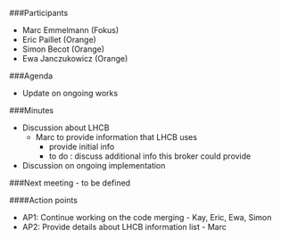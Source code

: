 ###Participants
* Marc Emmelmann (Fokus)
* Eric Paillet (Orange)
* Simon Becot (Orange)
* Ewa Janczukowicz (Orange)

###Agenda
* Update on ongoing works

###Minutes
- Discussion about LHCB
    - Marc to provide information that LHCB uses 
      - provide initial info
      - to do : discuss additional info this broker could provide
- Discussion on ongoing implementation

###Next meeting - to be defined

####Action points
* AP1: Continue working on the code merging - Kay, Eric, Ewa, Simon
* AP2: Provide details about LHCB information list - Marc



